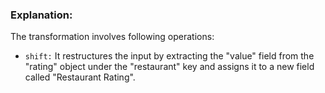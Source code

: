 ### Explanation: 

The transformation involves following operations:

* `shift:` It restructures the input by extracting the "value" field from the "rating" object under the "restaurant" key and assigns it to a new field called "Restaurant Rating".
